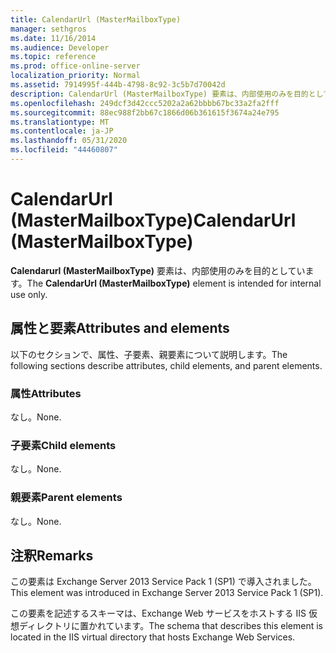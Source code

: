 ```yaml
---
title: CalendarUrl (MasterMailboxType)
manager: sethgros
ms.date: 11/16/2014
ms.audience: Developer
ms.topic: reference
ms.prod: office-online-server
localization_priority: Normal
ms.assetid: 7914995f-444b-4798-8c92-3c5b7d70042d
description: CalendarUrl (MasterMailboxType) 要素は、内部使用のみを目的としています。
ms.openlocfilehash: 249dcf3d42ccc5202a2a62bbbb67bc33a2fa2fff
ms.sourcegitcommit: 88ec988f2bb67c1866d06b361615f3674a24e795
ms.translationtype: MT
ms.contentlocale: ja-JP
ms.lasthandoff: 05/31/2020
ms.locfileid: "44460807"
---
```

# <a name="calendarurl-mastermailboxtype"></a><span data-ttu-id="fb045-103">CalendarUrl (MasterMailboxType)</span><span class="sxs-lookup"><span data-stu-id="fb045-103">CalendarUrl (MasterMailboxType)</span></span>

<span data-ttu-id="fb045-104">**Calendarurl (MasterMailboxType)** 要素は、内部使用のみを目的としています。</span><span class="sxs-lookup"><span data-stu-id="fb045-104">The **CalendarUrl (MasterMailboxType)** element is intended for internal use only.</span></span> 

## <a name="attributes-and-elements"></a><span data-ttu-id="fb045-105">属性と要素</span><span class="sxs-lookup"><span data-stu-id="fb045-105">Attributes and elements</span></span>

<span data-ttu-id="fb045-106">以下のセクションで、属性、子要素、親要素について説明します。</span><span class="sxs-lookup"><span data-stu-id="fb045-106">The following sections describe attributes, child elements, and parent elements.</span></span>
  
### <a name="attributes"></a><span data-ttu-id="fb045-107">属性</span><span class="sxs-lookup"><span data-stu-id="fb045-107">Attributes</span></span>

<span data-ttu-id="fb045-108">なし。</span><span class="sxs-lookup"><span data-stu-id="fb045-108">None.</span></span>
  
### <a name="child-elements"></a><span data-ttu-id="fb045-109">子要素</span><span class="sxs-lookup"><span data-stu-id="fb045-109">Child elements</span></span>

<span data-ttu-id="fb045-110">なし。</span><span class="sxs-lookup"><span data-stu-id="fb045-110">None.</span></span>
  
### <a name="parent-elements"></a><span data-ttu-id="fb045-111">親要素</span><span class="sxs-lookup"><span data-stu-id="fb045-111">Parent elements</span></span>

<span data-ttu-id="fb045-112">なし。</span><span class="sxs-lookup"><span data-stu-id="fb045-112">None.</span></span>
  
## <a name="remarks"></a><span data-ttu-id="fb045-113">注釈</span><span class="sxs-lookup"><span data-stu-id="fb045-113">Remarks</span></span>

<span data-ttu-id="fb045-114">この要素は Exchange Server 2013 Service Pack 1 (SP1) で導入されました。</span><span class="sxs-lookup"><span data-stu-id="fb045-114">This element was introduced in Exchange Server 2013 Service Pack 1 (SP1).</span></span>
  
<span data-ttu-id="fb045-115">この要素を記述するスキーマは、Exchange Web サービスをホストする IIS 仮想ディレクトリに置かれています。</span><span class="sxs-lookup"><span data-stu-id="fb045-115">The schema that describes this element is located in the IIS virtual directory that hosts Exchange Web Services.</span></span>
  


